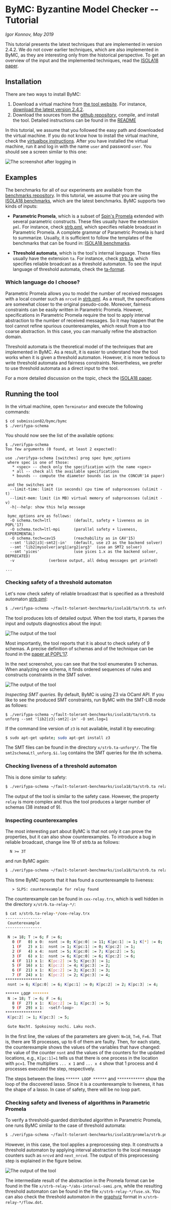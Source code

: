 # ByMC: Byzantine Model Checker -- Tutorial

*Igor Konnov, May 2019*



This tutorial presents the latest techniques that are implemented in version 2.4.2. We do not cover earlier techniques, which are also implemented in ByMC, as they are interesting only from the historical perspective. To get an overview of the input and the implemented techniques, read the [ISOLA18 paper](https://hal.inria.fr/hal-01909653/file/camera.pdf).

## Installation

There are two ways to install ByMC:

  1. Download a virtual machine from [the tool website](https://forsyte.at/software/bymc/). For instance, [download the latest version 2.4.2](http://forsyte.at/static/download/bymc-2.4.2.ova).  
  1. Download the sources from the [github repository](https://github.com/konnov/bymc), compile, and install the tool. Detailed instructions can be found in the [README](../README.md)
  
In this tutorial, we assume that you followed the easy path and downloaded the virtual machine. If you do not know how to install the virtual machine, check the [virtualbox instructions](https://docs.oracle.com/cd/E26217_01/E26796/html/qs-create-vm.html). After you have installed the virtual machine, run it and log in with the name `user` and password `user`. You should see a screen similar to this one:

![The screenshot after logging in](./img/after-login.png "The VM desktop after logging in")

## Examples

The benchmarks for all of our experiments are available from the [benchmarks repository](https://github.com/konnov/fault-tolerant-benchmarks). In this tutorial, we assume that you are using the [ISOLA18 benchmarks](https://github.com/konnov/fault-tolerant-benchmarks/tree/master/isola18), which are the latest benchmarks. ByMC supports two kinds of inputs:

 * **Parametric Promela**, which is a subset of [Spin's Promela](http://spinroot.com/spin/whatispin.html) extended with several parametric constructs. These files usually have the extension `pml`. For instance, check [strb.pml](https://github.com/konnov/fault-tolerant-benchmarks/blob/master/isola18/promela/strb.pml), which specifies reliable broadcast in Parametric Promela.
   A complete grammar of Parametric Promela is hard to summarize. Usually,
   it is sufficient to follow the templates of the benchmarks that can be found in: [ISOLA18 benchmarks](https://github.com/konnov/fault-tolerant-benchmarks/tree/master/isola18/promela).
 
 * **Threshold automata**, which is the tool's internal language. These files usually have the extension `ta`. For instance, check [strb.ta](https://github.com/konnov/fault-tolerant-benchmarks/blob/master/isola18/ta/strb.ta), which specifies reliable broadcast as a threshold automaton.
   To see the input language of threshold automata, check the [ta-format](./ta-format.md).
 
 
### Which language do I choose?
 
 
  Parametric Promela allows you to model the number of received messages with a local counter such as `nrcvd` in [strb.pml](https://github.com/konnov/fault-tolerant-benchmarks/blob/master/isola18/promela/strb.pml). As a result, the specifications are somewhat closer to the original pseudo-code. Moreover, fairness constraints can be easily written in Parametric Promela. However, specifications in Parametric Promela require the tool to apply interval abstraction to the number of received messages. So it may happen that the tool cannot refine spurious counterexamples, which result from a too coarse abstraction. In this case, you can manually refine the abstraction domain. 
  
  Threshold automata is the theoretical model of the techniques that are implemented in ByMC. As a result, it is easier to understand how the tool works when it is given a threshold automaton. However, it is more tedious to write threshold automata and fairness constraints. Nevertheless, we prefer to use threshold automata as a direct input to the tool.
 

  For a more detailed discussion on the topic, check the [ISOLA18 paper](https://hal.inria.fr/hal-01909653/file/camera.pdf).
 
## Running the tool
 
 In the virtual machine, open `Terminator` and execute the following commands:
 
```bash
$ cd submission82/bymc/bymc
$ ./verifypa-schema
```
 
 You should now see the list of the available options:
 
```
$ ./verifypa-schema 
Too few arguments (0 found, at least 2 expected): 

use ./verifypa-schema [switches] prog spec bymc_options
 where spec is one of those:
   * <spec> -- check only the specification with the name <spec>
   * all -- check all the available specifications
   * bounds -- compute the diameter bounds (as in the CONCUR'14 paper)

 and the switches are
  --limit-time: limit (in seconds) cpu time of subprocesses (ulimit -t)
  --limit-mem: limit (in MB) virtual memory of subprocesses (ulimit -v)
  -h|--help: show this help message

 bymc_options are as follows:
  -O schema.tech=ltl          (default, safety + liveness as in POPL'17)
  -O schema.tech=ltl-mpi      (parallel safety + liveness, EXPERIMENTAL)
  -O schema.tech=cav15        (reachability as in CAV'15)
  --smt 'lib2|z3|-smt2|-in'   (default, use z3 as the backend solver)
  --smt 'lib2|mysolver|arg1|arg2|arg3'  (use an SMT2 solver)
  --smt 'yices'               (use yices 1.x as the backend solver, DEPRECATED)
  -v               (verbose output, all debug messages get printed)

...
```

### Checking safety of a threshold automaton

Let's now check safety of reliable broadcast that is specified as a threshold automaton [strb.pml](https://github.com/konnov/fault-tolerant-benchmarks/blob/master/isola18/promela/strb.pml):

```bash
$ ./verifypa-schema ~/fault-tolerant-benchmarks/isola18/ta/strb.ta unforg

```
 
 The tool produces lots of detailed output. When the tool starts, it parses the input and outputs diagnostics about the input:
 
 ![The output of the tool](./img/ta-output-annotated.png "The tool output explained")
 
 Most importantly, the tool reports that it is about to check safety of 9 schemas. A precise definition of schemas and of the technique can be found in the [paper at POPL'17](http://dl.acm.org/citation.cfm?id=3009860).
 
 In the next screenshot, you can see that the tool enumerates 9 schemas. When analyzing one schema, it finds ordered sequences of rules and constructs constraints in the SMT solver.
 
 ![The output of the tool](./img/ta-output-annotated2.png "The tool output explained (schema enumeration)")
 
*Inspecting SMT queries.* By default, ByMC is using Z3 via OCaml API. If you like to see the produced SMT constraints, run ByMC with the SMT-LIB mode as follows:
 
```
$ ./verifypa-schema ~/fault-tolerant-benchmarks/isola18/ta/strb.ta unforg --smt 'lib2|z3|-smt2|-in' -O smt.log=1
```
 
 If the command line version of `z3` is not available, install it by executing:
 
```bash
$ sudo apt-get update; sudo apt-get install z3
```
 
 The SMT files can be found in the directory `x/strb.ta-unforg*/`. The file `smt2schemaLtl_unforg.$i.log` contains the SMT queries for the ith schema.
 
### Checking liveness of a threshold automaton

This is done similar to safety:
 
 ```bash
 $ ./verifypa-schema ~/fault-tolerant-benchmarks/isola18/ta/strb.ta relay
 ```
 
 The output of the tool is similar to the safety case. However, the property `relay` is more complex and thus the tool produces a larger number of schemas (38 instead of 9).
 
### Inspecting counterexamples

The most interesting part about ByMC is that not only it can prove the properties, but it can also show counterexamples. To introduce a bug in reliable broadcast, change line 19 of strb.ta as follows:
 
 ```
   N >= 3T
 ```
 
 and run ByMC again:
 
 ```bash
 $ ./verifypa-schema ~/fault-tolerant-benchmarks/isola18/ta/strb.ta relay
 ```
 
 This time ByMC reports that it has found a counterexample to liveness:
 
 ```
    > SLPS: counterexample for relay found
 ```
 
The counterexample can be found in `cex-relay.trx`, which is well hidden in the directory `x/strb.ta-relay-*/`:

```bash
$ cat x/strb.ta-relay-*/cex-relay.trx
----------------
 Counterexample
----------------
           
 N := 18; T := 6; F := 6;
   0 (F   0) x 0:  nsnt := 0; K[pc:0] := 11; K[pc:1] := 1; K[*] := 0;
   1 (F   2) x 1:  nsnt := 1; K[pc:1] := 0; K[pc:2] := 1;
   2 (F   4) x 4:  nsnt := 5; K[pc:0] := 7; K[pc:2] := 5;
   3 (F   6) x 1:  nsnt := 6; K[pc:0] := 6; K[pc:2] := 6;
   4 (F  11) x 1:  K[pc:2] := 5; K[pc:3] := 1;
   5 (F  16) x 1:  K[pc:2] := 4; K[pc:3] := 2;
   6 (F  21) x 1:  K[pc:2] := 3; K[pc:3] := 3;
   7 (F  24) x 1:  K[pc:2] := 2; K[pc:3] := 4;
****************
 nsnt := 6; K[pc:0] := 6; K[pc:1] := 0; K[pc:2] := 2; K[pc:3] := 4;

****** LOOP *******
 N := 18; T := 6; F := 6;
   8 (F  27) x 1:  K[pc:2] := 1; K[pc:3] := 5;
   9 (F  29) x 1:  <self-loop>
****************
 K[pc:2] := 1; K[pc:3] := 5;

 Gute Nacht. Spokoinoy nochi. Laku noch.
```
 
 In the first line, the values of the parameters are given: `N=18`, `T=6`, `F=6`.
 That is, there are 18 processes, up to 6 of them are faulty. Then, for each state, the counterexample shows the values of the variables that have changed: the value of the counter `nsnt` and the values of the counters for the updated locations, e.g., `K[pc:1]=1` tells us that there is one process in the location with `pc=1`. The multipliers `... x 1` and `... x 4` show that 1 process and 4 processes executed the step, respectively.
 
 The steps between the lines `****** LOOP ******` and `************` show the loop of the discovered lasso. Since it is a counterexample to liveness, it has the shape of a lasso. In case of safety, there will be no loop part.
 
### Checking safety and liveness of algorithms in Parametric Promela
 
 To verify a threshold-guarded distributed algorithm in Parametric Promela, one runs ByMC similar to the case of threshold automata:

 ```bash
 $ ./verifypa-schema ~/fault-tolerant-benchmarks/isola18/promela/strb.pml relay

 ```
 
 However, in this case, the tool applies a preprocessing step. It constructs a threshold automaton by applying interval abstraction to the local message counters such as `nrcvd` and `next_nrcvd`. The output of this preprocessing step is explained in the figure below.
 
 ![The output of the tool](./img/pml-output-annotated.png "The tool output explained (Parametric Promela as an input)")
 
 The intermediate result of the abstraction in the Promela format can be found in the file `x/strb-relay-*/abs-interval-semi.prm`, while the resulting threshold automaton can be found in the file `x/strb-relay-*/fuse.sk`. You can also check the threshold automaton in the [graphviz](https://www.graphviz.org/) format in `x/strb-relay-*/flow.dot`.
 
 
 

